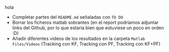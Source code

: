 ﻿hola
- Completar partes del `README.md` señaladas con `TO DO`
- Borrar los ficheros matlab sobrantes (en el report podríamos adjuntar links del Github, por lo que estaría bien que estuviese un poco en orden :D)
- Añadir diferentes videos de los resultados en la carpeta `Matlab Files/Videos` (Tracking con KF, Tracking con PF, Tracking con KF+PF)